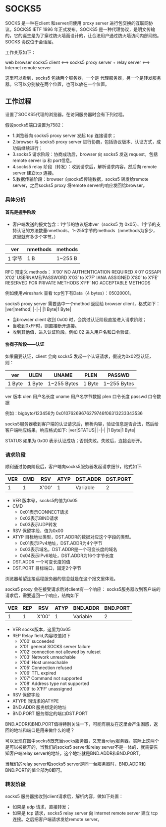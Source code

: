 # SOCKS5 

SOCKS 是一种在client 和server间使用 proxy server 进行包交换的互联网协议。SOCKS5 IETF 1996 年正式发布。SOCKS5 是一种代理协议，是明文传输的，它的诞生是为了穿过防火墙而设计的，让合法用户通过防火墙访问内部网络。SOCKS 协议位于会话层。

工作关系如下：

web browser socks5 client <——> socks5 proxy server + relay server <——> Internet remote server

这里可以看到，socks5 包括两个服务器，一个是 代理服务器，另一个是转发服务器。它可以分别放在两个位置，也可以放在一个位置。




## 工作过程

设置了SOCKS5代理的浏览器，在访问服务器时会有下列过程。

假设socks5端口设置为7582：
- 1.浏览器向 socks5 proxy server 发起 tcp 连接请求；
- 2.browser 与 socks5 proxy server 进行协商，包括协议版本、认证方式，成功后继续进行；
- 3.socks5 请求阶段：协商成功后，browser 向 socks5 发送 request，包括 remote server ip 和 port信息。
- 4.socks5 relay 阶段（转发）：收到请求后，解析请求内容，然后向 remote server 建立tcp 连接。
- 5.数据传输阶段：browser 向socks5传输数据，socks5 转发给remote server，之后socks5 proxy 将remote server的响应发回给browser。

### 具体分析
####  首先是握手阶段
  - 客户端发送的报文包含：1字节的协议版本ver（socks5 为 0x05）、1字节的支持认证的方法数量nmethods、1~255字节的methods（nmethods为多少，这里就有多少个字节。）

|ver|nmethods|methods|
|-|-|-|
|1 字节|1 B|1~255 B|

RFC 预定义 methods：
X’00’ NO AUTHENTICATION REQUIRED
X’01’ GSSAPI
X’02’ USERNAME/PASSWORD
X’03’ to X’7F’ IANA ASSIGNED
X’80’ to X’FE’ RESERVED FOR PRIVATE METHODS
X’FF’ NO ACCEPTABLE METHODS

例如使用wireshark 查看 tcp包下有Data（4 bytes）：05020001。

socks5 proxy server 需要选中一个method 返回给 browser client，格式如下：
|ver|method|
|-|-|
|1 Byte|1 Byte|


- 当browser client 收到 0x00 时，会跳过认证阶段直接进入请求阶段；
- 当收到0xFF时，则直接断开连接。
- 收到其他值，进入认证阶段。例如 02 进入用户名和口令验证。

#### 协商子阶段——认证

如果需要认证，client 会向 socks5 发起一个认证请求，假设为0x02型认证，则：

|ver|ULEN|UNAME|PLEN|PASSWD|
|-|-|-|-|-|
|1 Byte|1 Byte|1~255 Bytes|1 Byte|1~255 Bytes|

ver 版本
ulen 用户名长度
uname 用户名字节数据
plen 口令长度
passwd 口令数据

例如：bigbyto/123456为 0x01076269676279746f06313233343536

socks5服务器收到客户端的认证请求后，解析内容，验证信息是否合法，然后给客户端响应结果。响应格式如下:
|ver|STATUS|
|-|-|
|1 Byte|1 Byte|


STATUS 如果为 0x00 表示认证成功；否则失败。失败后，连接会断开。


### 请求阶段
顺利通过协商阶段后，客户端向socks5服务器发起请求细节，格式如下:

|VER | CMD |  RSV  | ATYP | DST.ADDR | DST.PORT |
|-|-|-|-|-|-|
| 1  |  1  | X'00' |  1   | Variable |    2     |


- VER 版本号，socks5的值为0x05
- CMD
  - 0x01表示CONNECT请求
  - 0x02表示BIND请求
  - 0x03表示UDP转发
- RSV 保留字段，值为0x00
- ATYP 目标地址类型，DST.ADDR的数据对应这个字段的类型。
  - 0x01表示IPv4地址，DST.ADDR为4个字节
  - 0x03表示域名，DST.ADDR是一个可变长度的域名
  - 0x04表示IPv6地址，DST.ADDR为16个字节长度
- DST.ADDR 一个可变长度的值
- DST.PORT 目标端口，固定2个字节

浏览器希望连接远程服务器的信息就是在这个报文里体现。

socks5 proxy 会在接受请求后对client有一个响应：
socks5服务器收到客户端的请求后，需要返回一个响应，结构如下


|VER | REP |  RSV  | ATYP | BND.ADDR | BND.PORT |
|-|-|-|-|-|-|
| 1  |  1  | X'00' |  1   | Variable |    2     |


- VER socks版本，这里为0x05
- REP Relay field,内容取值如下
  - X’00’ succeeded
  - X’01’ general SOCKS server failure
  - X’02’ connection not allowed by ruleset
  - X’03’ Network unreachable
  - X’04’ Host unreachable
  - X’05’ Connection refused
  - X’06’ TTL expired
  - X’07’ Command not supported
  - X’08’ Address type not supported
  - X’09’ to X’FF’ unassigned
- RSV 保留字段
- ATYPE 同请求的ATYPE
- BND.ADDR 服务绑定的地址
- BND.PORT 服务绑定的端口DST.PORT


BND.ADDR和BND.PORT值得特别关注一下，可能有朋友在这里会产生困惑，返回的地址和端口是用来做什么的呢？

可以发现在图中socks5既充当socks服务器，又充当relay服务器。实际上这两个是可以被拆开的，当我们的socks5 server和relay server不是一体的，就需要告知客户端relay server的地址，这个地址就是BND.ADDR和BND.PORT。

当我们的relay server和socks5 server是同一台服务器时，BND.ADDR和BND.PORT的值全部为0即可。
### 转发阶段


socks5 服务器接收到client请求后，解析内容，做如下处置：
- 如果是 udp 请求，直接转发；
- 如果是 tcp 请求，socks5 relay server 向 Internet remote server 建立 tcp 连接。之后把客户端请求发给remote server。

